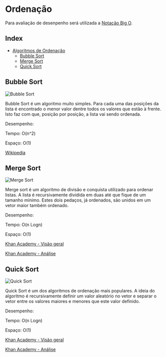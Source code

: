 # Ordenação

Para avaliação de desenpenho será utilizada a [Notação Big O](../Conceitos#notação-big-o).

## Index
<!-- TOC -->
- [Algoritmos de Ordenação](#algoritmos-de-ordenação)
    - [Bubble Sort](#bubble-sort)
    - [Merge Sort](#merge-sort)
    - [Quick Sort](#quick-sort)
<!-- /TOC -->

## Bubble Sort
![Bubble Sort](https://upload.wikimedia.org/wikipedia/commons/3/37/Bubble_sort_animation.gif)

Bubble Sort é um algoritmo muito simples. Para cada uma das posições da lista é encontrado o menor valor dentre todos os valores que estão à frente. Isto faz com que, posição por posição, a lista vai sendo ordenada.

Desempenho:

Tempo: O(n^2)

Espaço: O(1)

[Wikipedia](https://pt.wikipedia.org/wiki/Bubble_sort)

## Merge Sort
![Merge Sort](https://upload.wikimedia.org/wikipedia/commons/c/c5/Merge_sort_animation2.gif)

Merge sort é um algoritmo de divisão e conquista utilizado para ordenar listas. A lista é recursivamente dividida em duas até que fique de um tamanho mínimo. Estes dois pedaços, já ordenados, são unidos em um vetor maior também ordenado.

Desempenho:

Tempo: O(n Logn)

Espaço: O(1)

[Khan Academy - Visão geral](https://pt.khanacademy.org/computing/computer-science/algorithms/merge-sort/a/overview-of-merge-sort)

[Khan Academy - Análise](https://pt.khanacademy.org/computing/computer-science/algorithms/merge-sort/a/analysis-of-merge-sort)

## Quick Sort
![Quick Sort](https://upload.wikimedia.org/wikipedia/commons/6/6a/Sorting_quicksort_anim.gif)

Quick Sort é um dos algoritmos de ordenação mais populares. A ideia do algoritmo é recursivamente definir um valor aleatório no vetor e separar o vetor entre os valores maiores e menores que este valor definido.

Desempenho:

Tempo: O(n Logn)

Espaço: O(1)

[Khan Academy - Visão geral](https://pt.khanacademy.org/computing/computer-science/algorithms/quick-sort/a/overview-of-quicksort)

[Khan Academy - Análise](https://pt.khanacademy.org/computing/computer-science/algorithms/quick-sort/a/analysis-of-quicksort)